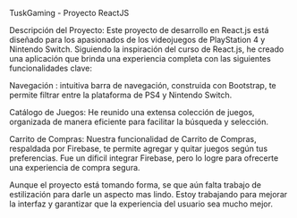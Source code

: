 TuskGaming - Proyecto ReactJS

Descripción del Proyecto: Este proyecto de desarrollo en React.js está diseñado para los apasionados de los videojuegos de PlayStation 4 y Nintendo Switch. Siguiendo la inspiración del curso de React.js, he creado una aplicación que brinda una experiencia completa con las siguientes funcionalidades clave:

Navegación : intuitiva barra de navegación, construida con Bootstrap, te permite filtrar entre la plataforma de PS4 y Nintendo Switch.

Catálogo de Juegos: He reunido una extensa colección de juegos, organizada de manera eficiente para facilitar la búsqueda y selección. 

Carrito de Compras: Nuestra funcionalidad de Carrito de Compras, respaldada por Firebase, te permite agregar y quitar juegos según tus preferencias. Fue un dificil integrar Firebase, pero lo logre para ofrecerte una experiencia de compra segura.


Aunque el proyecto está tomando forma, se que aún falta trabajo de estilización para darle un aspecto mas lindo. Estoy trabajando para mejorar la interfaz y garantizar que la experiencia del usuario sea mucho mejor.

